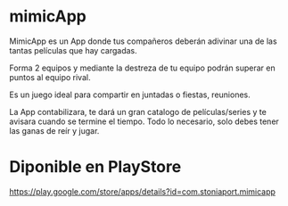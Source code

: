 # mimicApp

MimicApp es un App donde tus compañeros deberán adivinar una de las tantas películas que hay cargadas. 

Forma 2 equipos y mediante la destreza de tu equipo podrán superar en puntos al equipo rival.

Es un juego ideal para compartir en juntadas o fiestas, reuniones.

La App contabilizara, te dará un gran catalogo de películas/series y te avisara cuando se termine el tiempo. Todo lo necesario, solo debes tener las ganas de reír y jugar.


# Diponible en PlayStore 
https://play.google.com/store/apps/details?id=com.stoniaport.mimicapp
